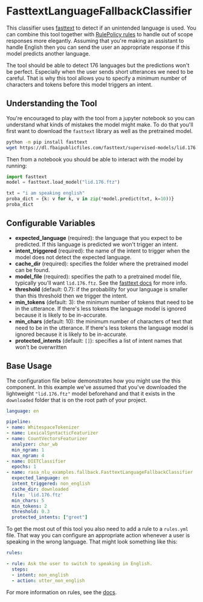 # FasttextLanguageFallbackClassifier

This classifier uses [fasttext](https://fasttext.cc/docs/en/language-identification.html) to detect
if an unintended language is used. You can combine this tool together with [RulePolicy rules](https://rasa.com/docs/rasa/rules)
to handle out of scope responses more elegantly. Assuming that you're making an assistant to handle
English then you can send the user an appropriate response if this model predicts another language.

The tool should be able to detect 176 languages but the predictions won't be perfect. Especially
when the user sends short utterances we need to be careful. That is why this tool allows you to
specify a minimum number of characters and tokens before this model triggers an intent.

## Understanding the Tool

You're encouraged to play with the tool from a jupyter notebook so you can
understand what kinds of mistakes the model might make. To do that you'll
first want to download the `fasttext` library as well as the pretrained model.

```bash
python -m pip install fasttext
wget https://dl.fbaipublicfiles.com/fasttext/supervised-models/lid.176.ftz
```

Then from a notebook you should be able to interact with the model by running:

```python
import fasttext
model = fasttext.load_model("lid.176.ftz")

txt = "i am speaking english"
proba_dict = {k: v for k, v in zip(*model.predict(txt, k=10))}
proba_dict
```

## Configurable Variables

- **expected_language** (required): the language that you expect to be predicted. If this language is predicted we won't trigger an intent.
- **intent_triggered** (required): the name of the intent to trigger when the model does not detect the expected language.
- **cache_dir** (required): specifies the folder where the pretrained model can be found.
- **model_file** (required): specifies the path to a pretrained model file, typically you'll want `lid.176.ftz`. See the [fasttext docs](https://fasttext.cc/docs/en/language-identification.html) for more info.
- **threshold** (default: 0.7): if the probability for your language is smaller than this threshold then we trigger the intent.
- **min_tokens** (default: 3): the minimum number of tokens that need to be in the utterance. If there's less tokens the language model is ignored because it is likely to be in-accurate.
- **min_chars** (default: 10): the minimum number of characters of text that need to be in the utterance. If there's less tokens the language model is ignored because it is likely to be in-accurate.
- **protected_intents** (default: `[]`): specifies a list of intent names that won't be overwritten

## Base Usage

The configuration file below demonstrates how you might use the this component. In this example
we've assumed that you've downloaded the lightweight `"lid.176.ftz"` model beforehand and that it
exists in the `downloaded` folder that is on the root path of your project.

```yaml
language: en

pipeline:
- name: WhitespaceTokenizer
- name: LexicalSyntacticFeaturizer
- name: CountVectorsFeaturizer
  analyzer: char_wb
  min_ngram: 1
  max_ngram: 4
- name: DIETClassifier
  epochs: 1
- name: rasa_nlu_examples.fallback.FasttextLanguageFallbackClassifier
  expected_language: en
  intent_triggered: non_english
  cache_dir: downloaded
  file: 'lid.176.ftz'
  min_chars: 5
  min_tokens: 2
  threshold: 0.3
  protected_intents: ["greet"]
```

To get the most out of this tool you also need to add a rule to a `rules.yml` file.
That way you can configure an appropriate action whenever a user is speaking in the
wrong language. That might look something like this:

```yaml
rules:

- rule: Ask the user to switch to speaking in English.
  steps:
  - intent: non_english
  - action: utter_non_english
```

For more information on rules, see the [docs](https://rasa.com/docs/rasa/rules).
